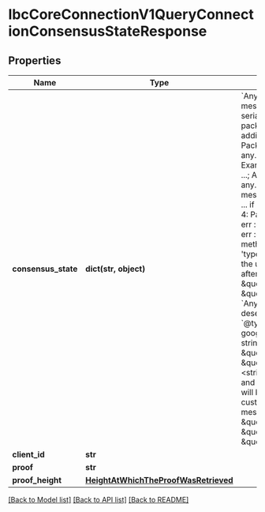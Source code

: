 # IbcCoreConnectionV1QueryConnectionConsensusStateResponse

## Properties
Name | Type | Description | Notes
------------ | ------------- | ------------- | -------------
**consensus_state** | **dict(str, object)** | &#x60;Any&#x60; contains an arbitrary serialized protocol buffer message along with a URL that describes the type of the serialized message.  Protobuf library provides support to pack/unpack Any values in the form of utility functions or additional generated methods of the Any type.  Example 1: Pack and unpack a message in C++.      Foo foo &#x3D; ...;     Any any;     any.PackFrom(foo);     ...     if (any.UnpackTo(&amp;foo)) {       ...     }  Example 2: Pack and unpack a message in Java.      Foo foo &#x3D; ...;     Any any &#x3D; Any.pack(foo);     ...     if (any.is(Foo.class)) {       foo &#x3D; any.unpack(Foo.class);     }   Example 3: Pack and unpack a message in Python.      foo &#x3D; Foo(...)     any &#x3D; Any()     any.Pack(foo)     ...     if any.Is(Foo.DESCRIPTOR):       any.Unpack(foo)       ...   Example 4: Pack and unpack a message in Go       foo :&#x3D; &amp;pb.Foo{...}      any, err :&#x3D; anypb.New(foo)      if err !&#x3D; nil {        ...      }      ...      foo :&#x3D; &amp;pb.Foo{}      if err :&#x3D; any.UnmarshalTo(foo); err !&#x3D; nil {        ...      }  The pack methods provided by protobuf library will by default use &#x27;type.googleapis.com/full.type.name&#x27; as the type URL and the unpack methods only use the fully qualified type name after the last &#x27;/&#x27; in the type URL, for example \&quot;foo.bar.com/x/y.z\&quot; will yield type name \&quot;y.z\&quot;.   JSON &#x3D;&#x3D;&#x3D;&#x3D; The JSON representation of an &#x60;Any&#x60; value uses the regular representation of the deserialized, embedded message, with an additional field &#x60;@type&#x60; which contains the type URL. Example:      package google.profile;     message Person {       string first_name &#x3D; 1;       string last_name &#x3D; 2;     }      {       \&quot;@type\&quot;: \&quot;type.googleapis.com/google.profile.Person\&quot;,       \&quot;firstName\&quot;: &lt;string&gt;,       \&quot;lastName\&quot;: &lt;string&gt;     }  If the embedded message type is well-known and has a custom JSON representation, that representation will be embedded adding a field &#x60;value&#x60; which holds the custom JSON in addition to the &#x60;@type&#x60; field. Example (for message [google.protobuf.Duration][]):      {       \&quot;@type\&quot;: \&quot;type.googleapis.com/google.protobuf.Duration\&quot;,       \&quot;value\&quot;: \&quot;1.212s\&quot;     } | [optional] 
**client_id** | **str** |  | [optional] 
**proof** | **str** |  | [optional] 
**proof_height** | [**HeightAtWhichTheProofWasRetrieved**](HeightAtWhichTheProofWasRetrieved.md) |  | [optional] 

[[Back to Model list]](../README.md#documentation-for-models) [[Back to API list]](../README.md#documentation-for-api-endpoints) [[Back to README]](../README.md)


